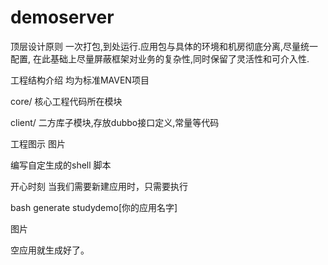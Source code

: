 # demoserver
顶层设计原则
一次打包,到处运行.应用包与具体的环境和机房彻底分离,尽量统一配置, 在此基础上尽量屏蔽框架对业务的复杂性,同时保留了灵活性和可介入性.

工程结构介绍
均为标准MAVEN项目

core/ 核心工程代码所在模块

client/ 二方库子模块,存放dubbo接口定义,常量等代码

工程图示
图片

编写自定生成的shell 脚本

开心时刻
当我们需要新建应用时，只需要执行

bash generate studydemo[你的应用名字]

图片

空应用就生成好了。

